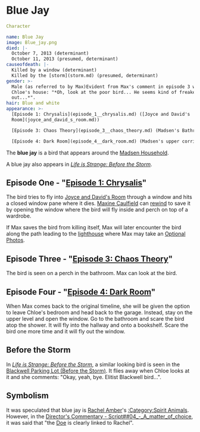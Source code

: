 #  Blue Jay 

```yaml
Character

name: Blue Jay
image: Blue_jay.png
died: |-
  October 7, 2013 (determinant)
  October 11, 2013 (presumed, determinant)
causeofdeath: |-
  Killed by a window (determinant)
  Killed by the [storm](storm.md) (presumed, determinant)
gender: >-
  Male (as referred to by Max)Evident from Max's comment in episode 3 while at
  Chloe's house: "*Oh, look at the poor bird... He seems kind of freaked
  out...*".
hair: Blue and white
appearance: >-
  [Episode 1: Chrysalis](episode_1__chrysalis.md) ([Joyce and David's
  Room](joyce_and_david_s_room.md))

  [Episode 3: Chaos Theory](episode_3__chaos_theory.md) (Madsen's Bathroom)

  [Episode 4: Dark Room](episode_4__dark_room.md) (Madsen's upper corridor)
```

The **blue jay** is a bird that appears around the [Madsen Household](madsen_household.md).

A blue jay also appears in *[Life is Strange: Before the Storm](life_is_strange__before_the_storm.md)*.

##  Episode One - "[Episode 1: Chrysalis](chrysalis.md)" 
The bird tries to fly into [Joyce and David's Room](joyce_and_david_s_bedroom.md) through a window and hits a closed window pane where it dies. [Maxine Caulfield](max_caulfield.md) can [rewind](rewind.md) to save it by opening the window where the bird will fly inside and perch on top of a wardrobe.

If Max saves the bird from killing itself, Max will later encounter the bird along the path leading to the [lighthouse](lighthouse.md) where Max may take an [Optional Photos](optional_photo.md).

##  Episode Three - "[Episode 3: Chaos Theory](chaos_theory.md)" 
The bird is seen on a perch in the bathroom. Max can look at the bird.

##  Episode Four - "[Episode 4: Dark Room](dark_room.md)" 
When Max comes back to the original timeline, she will be given the option to leave Chloe's bedroom and head back to the garage. Instead, stay on the upper level and open the window. Go to the bathroom and scare the bird atop the shower. It will fly into the hallway and onto a bookshelf. Scare the bird one more time and it will fly out the window.

##  Before the Storm 
In *[Life is Strange: Before the Storm](before_the_storm.md)*, a similar looking bird is seen in the [Blackwell Parking Lot (Before the Storm)](parking_lot.md). It flies away when Chloe looks at it and she comments: "Okay, yeah, bye. Elitist Blackwell bird...".

##  Symbolism 
It was speculated that blue jay is [Rachel Amber](rachel_amber.md)'s [:Category:Spirit Animals](spirit_animal.md). However, in the [Director's Commentary - Script##04_-_A_matter_of_choice](director_s_commentary.md), it was said that "the [Doe](doe.md) is clearly linked to Rachel".

